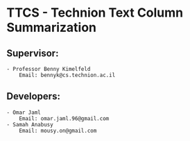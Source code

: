# TTCS - Technion Text Column Summarization


## Supervisor:
    - Professor Benny Kimelfeld
        Email: bennyk@cs.technion.ac.il
## Developers:
    - Omar Jaml
        Email: omar.jaml.96@gmail.com
    - Samah Anabusy
        Email: mousy.on@gmail.com


